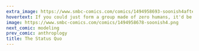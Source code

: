 ```yaml
---
extra_image: https://www.smbc-comics.com/comics/1494958693-soonish4after.png
hovertext: If you could just form a group made of zero humans, it'd be soooo productive.
image: https://www.smbc-comics.com/comics/1494958678-soonish4.png
next_comic: modeling
prev_comic: anthroplogy
title: The Status Quo
---
```


